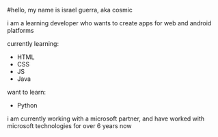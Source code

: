 #hello, my name is israel guerra, aka cosmic

i am a learning developer who wants to create apps for web and android platforms

currently learning:
* HTML
* CSS
* JS
* Java

want to learn:
* Python

i am currently working with a microsoft partner, and have worked with microsoft technologies for over 6 years now
